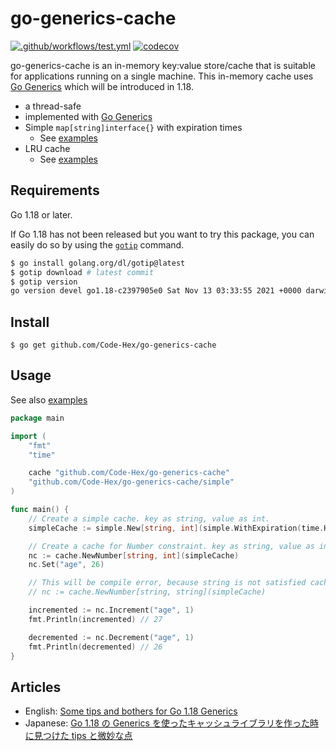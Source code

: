 # go-generics-cache

[![.github/workflows/test.yml](https://github.com/Code-Hex/go-generics-cache/actions/workflows/test.yml/badge.svg)](https://github.com/Code-Hex/go-generics-cache/actions/workflows/test.yml) [![codecov](https://codecov.io/gh/Code-Hex/go-generics-cache/branch/main/graph/badge.svg?token=Wm7UEwgiZu)](https://codecov.io/gh/Code-Hex/go-generics-cache)

go-generics-cache is an in-memory key:value store/cache that is suitable for applications running on a single machine. This in-memory cache uses [Go Generics](https://go.dev/blog/generics-proposal) which will be introduced in 1.18.

- a thread-safe
- implemented with [Go Generics](https://go.dev/blog/generics-proposal)
- Simple `map[string]interface{}` with expiration times
  - See [examples](https://github.com/Code-Hex/go-generics-cache/blob/main/simple/example_test.go)
- LRU cache
  - See [examples](https://github.com/Code-Hex/go-generics-cache/blob/main/lru/example_test.go)

## Requirements

Go 1.18 or later.

If Go 1.18 has not been released but you want to try this package, you can easily do so by using the [`gotip`](https://pkg.go.dev/golang.org/dl/gotip) command.

```sh
$ go install golang.org/dl/gotip@latest
$ gotip download # latest commit
$ gotip version
go version devel go1.18-c2397905e0 Sat Nov 13 03:33:55 2021 +0000 darwin/arm64
```

## Install

    $ go get github.com/Code-Hex/go-generics-cache

## Usage

See also [examples](https://github.com/Code-Hex/go-generics-cache/blob/main/example_test.go)

```go
package main

import (
	"fmt"
	"time"

	cache "github.com/Code-Hex/go-generics-cache"
	"github.com/Code-Hex/go-generics-cache/simple"
)

func main() {
	// Create a simple cache. key as string, value as int.
	simpleCache := simple.New[string, int](simple.WithExpiration(time.Hour))

	// Create a cache for Number constraint. key as string, value as int.
	nc := cache.NewNumber[string, int](simpleCache)
	nc.Set("age", 26)

	// This will be compile error, because string is not satisfied cache.Number constraint.
	// nc := cache.NewNumber[string, string](simpleCache)

	incremented := nc.Increment("age", 1)
	fmt.Println(incremented) // 27

	decremented := nc.Decrement("age", 1)
	fmt.Println(decremented) // 26
}
```

## Articles

- English: [Some tips and bothers for Go 1.18 Generics](https://dev.to/codehex/some-tips-and-bothers-for-go-118-generics-lc7)
- Japanese: [Go 1.18 の Generics を使ったキャッシュライブラリを作った時に見つけた tips と微妙な点](https://zenn.dev/codehex/articles/3e6935ee6d853e)
